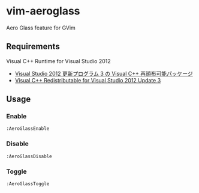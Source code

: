 vim-aeroglass
=============

Aero Glass feature for GVim

Requirements
------------

Visual C++ Runtime for Visual Studio 2012

- [Visual Studio 2012 更新プログラム 3 の Visual C++ 再頒布可能パッケージ](http://www.microsoft.com/ja-jp/download/details.aspx?id=30679)
- [Visual C++ Redistributable for Visual Studio 2012 Update 3](http://www.microsoft.com/en-us/download/details.aspx?id=30679)

Usage
-----

### Enable

`:AeroGlassEnable`

### Disable

`:AeroGlassDisable`

### Toggle
`:AeroGlassToggle`
